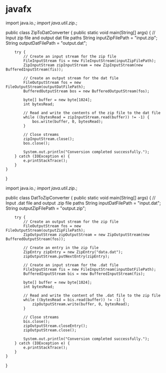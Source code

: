 # javafx
import java.io.*;
import java.util.zip.*;

public class ZipToDatConverter {
    public static void main(String[] args) {
        // Input zip file and output dat file paths
        String inputZipFilePath = "input.zip";
        String outputDatFilePath = "output.dat";

        try {
            // Create an input stream for the zip file
            FileInputStream fis = new FileInputStream(inputZipFilePath);
            ZipInputStream zipInputStream = new ZipInputStream(new BufferedInputStream(fis));

            // Create an output stream for the dat file
            FileOutputStream fos = new FileOutputStream(outputDatFilePath);
            BufferedOutputStream bos = new BufferedOutputStream(fos);

            byte[] buffer = new byte[1024];
            int bytesRead;

            // Read and write the contents of the zip file to the dat file
            while ((bytesRead = zipInputStream.read(buffer)) != -1) {
                bos.write(buffer, 0, bytesRead);
            }

            // Close streams
            zipInputStream.close();
            bos.close();

            System.out.println("Conversion completed successfully.");
        } catch (IOException e) {
            e.printStackTrace();
        }
    }
}


import java.io.*;
import java.util.zip.*;

public class DatToZipConverter {
    public static void main(String[] args) {
        // Input .dat file and output .zip file paths
        String inputDatFilePath = "input.dat";
        String outputZipFilePath = "output.zip";

        try {
            // Create an output stream for the zip file
            FileOutputStream fos = new FileOutputStream(outputZipFilePath);
            ZipOutputStream zipOutputStream = new ZipOutputStream(new BufferedOutputStream(fos));

            // Create an entry in the zip file
            ZipEntry zipEntry = new ZipEntry("data.dat");
            zipOutputStream.putNextEntry(zipEntry);

            // Create an input stream for the .dat file
            FileInputStream fis = new FileInputStream(inputDatFilePath);
            BufferedInputStream bis = new BufferedInputStream(fis);

            byte[] buffer = new byte[1024];
            int bytesRead;

            // Read and write the content of the .dat file to the zip file
            while ((bytesRead = bis.read(buffer)) != -1) {
                zipOutputStream.write(buffer, 0, bytesRead);
            }

            // Close streams
            bis.close();
            zipOutputStream.closeEntry();
            zipOutputStream.close();

            System.out.println("Conversion completed successfully.");
        } catch (IOException e) {
            e.printStackTrace();
        }
    }
}

